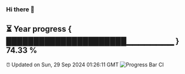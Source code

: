 ### Hi there 👋
⏳ Year progress { ██████████████████████▁▁▁▁▁▁▁▁ } 74.33 %
---
⏰ Updated on Sun, 29 Sep 2024 01:26:11 GMT
![Progress Bar CI](https://github.com/liununu/liununu/workflows/Progress%20Bar%20CI/badge.svg)
